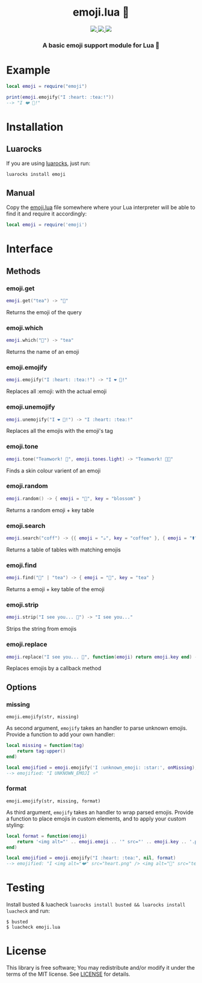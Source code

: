<h1 align=center>emoji.lua 💬</h1>

<p align="center">
    <a href="https://travis-ci.org/kitsunies/emoji.lua"> <img src="https://travis-ci.org/kitsunies/emoji.lua.svg?branch=v2"> </a>
    <a href="https://codecov.io/gh/kitsunies/emoji.lua/branch/v2/"> <img src="https://codecov.io/gh/kitsunies/emoji.lua/branch/v2/graph/badge.svg"> </a>
    <a href="https://github.com/kitsunies/emoji.lua/releases/latest"> <img src="https://img.shields.io/github/v/release/kitsunies/emoji.lua"> </a>
</p>

<h3 align=center>A basic emoji support module for Lua 🌙</h3>

# Example

```lua
local emoji = require("emoji")

print(emoji.emojify("I :heart: :tea:!"))
--> "I ❤️ 🍵!"
```

# Installation

## Luarocks

If you are using [luarocks](https://luarocks.org), just run:

```
luarocks install emoji
```

## Manual

Copy the [emoji.lua](emoji.lua) file somewhere where your Lua interpreter will be able to find it and require it accordingly:

```lua
local emoji = require('emoji')
```

# Interface

## Methods

### emoji.get

```lua
emoji.get("tea") -> "🍵"
```

Returns the emoji of the query

### emoji.which

```lua
emoji.which("🍵") -> "tea"
```

Returns the name of an emoji

### emoji.emojify

```lua
emoji.emojify("I :heart: :tea:!") -> "I ❤️ 🍵!"
```

Replaces all :emoji: with the actual emoji

### emoji.unemojify

```lua
emoji.unemojify("I ❤️ 🍵!") -> "I :heart: :tea:!"
```

Replaces all the emojis with the emoji's tag

### emoji.tone

```lua
emoji.tone("Teamwork! 🤝", emoji.tones.light) -> "Teamwork! 🤝🏻"
```

Finds a skin colour varient of an emoji

### emoji.random

```lua
emoji.random() -> { emoji = "🌼", key = "blossom" }
```

Returns a random emoji + key table

### emoji.search

```lua
emoji.search("coff") -> {{ emoji = "☕️", key = "coffee" }, { emoji = "⚰", key = "coffin" }}
```

Returns a table of tables with matching emojis

### emoji.find

```lua
emoji.find("🍵" | "tea") -> { emoji = "🍵", key = "tea" }
```

Returns a emoji + key table of the emoji

### emoji.strip

```lua
emoji.strip("I see you... 👀") -> "I see you..."
```

Strips the string from emojis

### emoji.replace

```lua
emoji.replace("I see you... 👀", function(emoji) return emoji.key end) -> "I see you... eyes"
```

Replaces emojis by a callback method

## Options

### missing

`emoji.emojify(str, missing)`

As second argument,  `emojify`  takes an handler to parse unknown emojis. Provide a function to add your own handler:

```lua
local missing = function(tag)
    return tag:upper()
end)

local emojified = emoji.emojify('I :unknown_emoji: :star:', onMissing);
--> emojified: "I UNKNOWN_EMOJI ⭐️"
```

### format

`emoji.emojify(str, missing, format)`

As third argument,  `emojify`  takes an handler to wrap parsed emojis. Provide a function to place emojis in custom elements, and to apply your custom styling:

```lua
local format = function(emoji)
    return '<img alt="' .. emoji.emoji .. '" src="' .. emoji.key .. '.png />'
end)

local emojified = emoji.emojify("I :heart: :tea:", nil, format)
--> emojified: "I <img alt="❤️" src="heart.png" /> <img alt="🍵" src="tea.png" />"
```

# Testing
Install busted & luacheck `luarocks install busted && luarocks install luacheck` and run:

```
$ busted
$ luacheck emoji.lua
```

# License

This library is free software; You may redistribute and/or modify it under the terms of the MIT license. See [LICENSE](LICENSE) for details.
